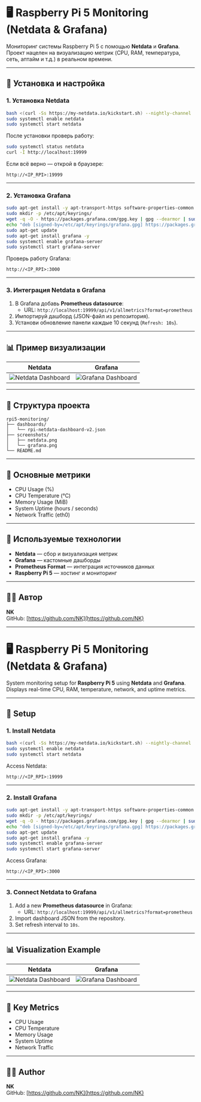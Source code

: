 # 🖥️ Raspberry Pi 5 Monitoring (Netdata & Grafana)

Мониторинг системы Raspberry Pi 5 с помощью **Netdata** и **Grafana**.  
Проект нацелен на визуализацию метрик (CPU, RAM, температура, сеть, аптайм и т.д.) в реальном времени.

---

## 🚀 Установка и настройка

### 1. Установка Netdata

```bash
bash <(curl -Ss https://my-netdata.io/kickstart.sh) --nightly-channel
sudo systemctl enable netdata
sudo systemctl start netdata
```

После установки проверь работу:
```bash
sudo systemctl status netdata
curl -I http://localhost:19999
```

Если всё верно — открой в браузере:
```
http://<IP_RPI>:19999
```

---

### 2. Установка Grafana

```bash
sudo apt-get install -y apt-transport-https software-properties-common
sudo mkdir -p /etc/apt/keyrings/
wget -q -O - https://packages.grafana.com/gpg.key | gpg --dearmor | sudo tee /etc/apt/keyrings/grafana.gpg > /dev/null
echo "deb [signed-by=/etc/apt/keyrings/grafana.gpg] https://packages.grafana.com/oss/deb stable main" | sudo tee /etc/apt/sources.list.d/grafana.list
sudo apt-get update
sudo apt-get install grafana -y
sudo systemctl enable grafana-server
sudo systemctl start grafana-server
```

Проверь работу Grafana:
```
http://<IP_RPI>:3000
```

---

### 3. Интеграция Netdata в Grafana

1. В Grafana добавь **Prometheus datasource**:
   - URL: `http://localhost:19999/api/v1/allmetrics?format=prometheus`
2. Импортируй дашборд (JSON-файл из репозитория).
3. Установи обновление панели каждые 10 секунд (`Refresh: 10s`).

---

## 📊 Пример визуализации

| Netdata | Grafana |
|----------|----------|
| ![Netdata Dashboard]([https://github.com/Cayman152/rpi5-monitoring/blob/main/grafana.png](https://github.com/Cayman152/rpi5-monitoring/blob/main/netdata.png)) | ![Grafana Dashboard]([screenshots/grafana.png](https://github.com/Cayman152/rpi5-monitoring/blob/main/grafana.png)) |

---

## 📁 Структура проекта

```
rpi5-monitoring/
├── dashboards/
│   └── rpi-netdata-dashboard-v2.json
├── screenshots/
│   ├── netdata.png
│   └── grafana.png
└── README.md
```

---

## 🧠 Основные метрики

- CPU Usage (%)
- CPU Temperature (°C)
- Memory Usage (MiB)
- System Uptime (hours / seconds)
- Network Traffic (eth0)

---

## 🧩 Используемые технологии

- **Netdata** — сбор и визуализация метрик
- **Grafana** — кастомные дашборды
- **Prometheus Format** — интеграция источников данных
- **Raspberry Pi 5** — хостинг и мониторинг

---

## 🧑‍💻 Автор

**NK**  
GitHub: [https://github.com/NK](https://github.com/NK)

---

# 🖥️ Raspberry Pi 5 Monitoring (Netdata & Grafana)

System monitoring setup for **Raspberry Pi 5** using **Netdata** and **Grafana**.  
Displays real-time CPU, RAM, temperature, network, and uptime metrics.

---

## 🚀 Setup

### 1. Install Netdata
```bash
bash <(curl -Ss https://my-netdata.io/kickstart.sh) --nightly-channel
sudo systemctl enable netdata
sudo systemctl start netdata
```

Access Netdata:
```
http://<IP_RPI>:19999
```

---

### 2. Install Grafana
```bash
sudo apt-get install -y apt-transport-https software-properties-common
sudo mkdir -p /etc/apt/keyrings/
wget -q -O - https://packages.grafana.com/gpg.key | gpg --dearmor | sudo tee /etc/apt/keyrings/grafana.gpg > /dev/null
echo "deb [signed-by=/etc/apt/keyrings/grafana.gpg] https://packages.grafana.com/oss/deb stable main" | sudo tee /etc/apt/sources.list.d/grafana.list
sudo apt-get update
sudo apt-get install grafana -y
sudo systemctl enable grafana-server
sudo systemctl start grafana-server
```

Access Grafana:
```
http://<IP_RPI>:3000
```

---

### 3. Connect Netdata to Grafana
1. Add a new **Prometheus datasource** in Grafana:
   - URL: `http://localhost:19999/api/v1/allmetrics?format=prometheus`
2. Import dashboard JSON from the repository.
3. Set refresh interval to `10s`.

---

## 📊 Visualization Example

| Netdata | Grafana |
|----------|----------|
| ![Netdata Dashboard](screenshots/netdata.png) | ![Grafana Dashboard](screenshots/grafana.png) |

---

## 🧠 Key Metrics

- CPU Usage
- CPU Temperature
- Memory Usage
- System Uptime
- Network Traffic

---

## 🧑‍💻 Author

**NK**  
GitHub: [https://github.com/NK](https://github.com/NK)
